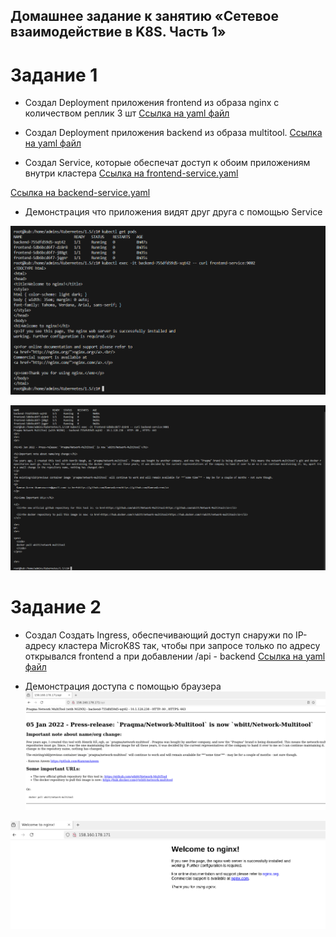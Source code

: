 ## Домашнее задание к занятию «Сетевое взаимодействие в K8S. Часть 1»

# Задание 1
- Создал  Deployment приложения frontend из образа nginx с количеством реплик 3 шт
[Ссылка на yaml файл](https://github.com/bogkofe/Kubernetes/blob/master/1.5/z1/frontend-deployment.yaml)

- Создал   Deployment приложения backend из образа multitool.
[Ссылка на yaml файл](https://github.com/bogkofe/Kubernetes/blob/master/1.5/z1/backend-deployment.yaml)

- Создал Service, которые обеспечат доступ к обоим приложениям внутри кластера
[Ссылка на frontend-service.yaml](https://github.com/bogkofe/Kubernetes/blob/master/1.5/z1/frontend-service.yaml)

[Ссылка на backend-service.yaml](https://github.com/bogkofe/Kubernetes/blob/master/1.5/z1/backend-service.yaml)

- Демонстрация что приложения видят друг друга с помощью Service

![image](https://github.com/bogkofe/Kubernetes/blob/master/1.5/files/1.png)

![image](https://github.com/bogkofe/Kubernetes/blob/master/1.5/files/2.png)

# Задание 2 
- Создал Создать Ingress, обеспечивающий доступ снаружи по IP-адресу кластера MicroK8S так, чтобы при запросе только по адресу открывался frontend а при добавлении /api - backend
[Ссылка на yaml файл](https://github.com/bogkofe/Kubernetes/blob/master/1.5/z2/ingress.yaml)

- Демонстрация доступа с помощью браузера
![image](https://github.com/bogkofe/Kubernetes/blob/master/1.5/files/3.png)

![image](https://github.com/bogkofe/Kubernetes/blob/master/1.5/files/4.png)